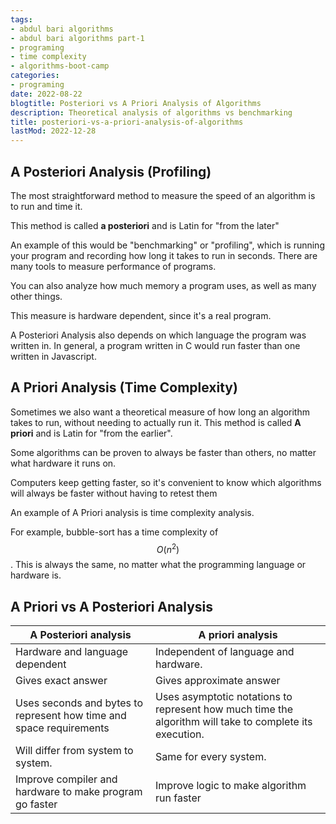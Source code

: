```yaml
---
tags:
- abdul bari algorithms
- abdul bari algorithms part-1
- programing
- time complexity
- algorithms-boot-camp
categories:
- programing
date: 2022-08-22
blogtitle: Posteriori vs A Priori Analysis of Algorithms
description: Theoretical analysis of algorithms vs benchmarking
title: posteriori-vs-a-priori-analysis-of-algorithms
lastMod: 2022-12-28
---
```

## A Posteriori Analysis (Profiling)

The most straightforward method to measure the speed of an algorithm is to run and time it.

This method is called **a posteriori** and is Latin for "from the later"

An example of this would be "benchmarking" or "profiling", which is running your program and recording how long it takes to run in seconds. There are many tools to measure performance of programs.

You can also analyze how much memory a program uses, as well as many other things.

This measure is hardware dependent, since it's a real program.

A Posteriori Analysis also depends on which language the program was written in. In general, a program written in C would run faster than one written in Javascript.

## A Priori Analysis (Time Complexity)

Sometimes we also want a theoretical measure of how long an algorithm takes to run, without needing to actually run it. This method is called **A priori** and is Latin for "from the earlier".

Some algorithms can be proven to always be faster than others, no matter what hardware it runs on.

Computers keep getting faster, so it's convenient to know which algorithms will always be faster without having to retest them

An example of A Priori analysis is time complexity analysis.

For example, bubble-sort has a time complexity of $$O(n^2)$$. This is always the same, no matter what the programming language or hardware is.

## A Priori vs A Posteriori Analysis

|                                     A Posteriori analysis                                     |                                                    A priori analysis                                                    |
|--|--|
|        Hardware and language dependent|                          Independent of language and hardware.                             |
|                                  Gives exact answer                                 |Gives approximate answer|
|Uses seconds and bytes to represent how time and space requirements| Uses asymptotic notations to represent how much time the algorithm will take to complete its execution. |
|Will differ from system to system. |                  Same for every system.                  |
|Improve compiler and hardware to make program go faster|Improve logic to make algorithm run faster|
